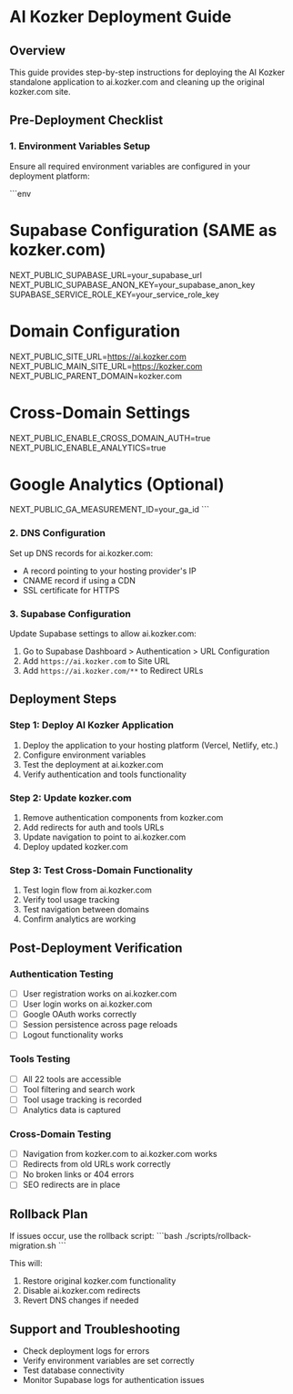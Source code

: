 # AI Kozker Deployment Guide

## Overview
This guide provides step-by-step instructions for deploying the AI Kozker standalone application to ai.kozker.com and cleaning up the original kozker.com site.

## Pre-Deployment Checklist

### 1. Environment Variables Setup
Ensure all required environment variables are configured in your deployment platform:

\`\`\`env
# Supabase Configuration (SAME as kozker.com)
NEXT_PUBLIC_SUPABASE_URL=your_supabase_url
NEXT_PUBLIC_SUPABASE_ANON_KEY=your_supabase_anon_key
SUPABASE_SERVICE_ROLE_KEY=your_service_role_key

# Domain Configuration
NEXT_PUBLIC_SITE_URL=https://ai.kozker.com
NEXT_PUBLIC_MAIN_SITE_URL=https://kozker.com
NEXT_PUBLIC_PARENT_DOMAIN=kozker.com

# Cross-Domain Settings
NEXT_PUBLIC_ENABLE_CROSS_DOMAIN_AUTH=true
NEXT_PUBLIC_ENABLE_ANALYTICS=true

# Google Analytics (Optional)
NEXT_PUBLIC_GA_MEASUREMENT_ID=your_ga_id
\`\`\`

### 2. DNS Configuration
Set up DNS records for ai.kozker.com:
- A record pointing to your hosting provider's IP
- CNAME record if using a CDN
- SSL certificate for HTTPS

### 3. Supabase Configuration
Update Supabase settings to allow ai.kozker.com:
1. Go to Supabase Dashboard > Authentication > URL Configuration
2. Add `https://ai.kozker.com` to Site URL
3. Add `https://ai.kozker.com/**` to Redirect URLs

## Deployment Steps

### Step 1: Deploy AI Kozker Application
1. Deploy the application to your hosting platform (Vercel, Netlify, etc.)
2. Configure environment variables
3. Test the deployment at ai.kozker.com
4. Verify authentication and tools functionality

### Step 2: Update kozker.com
1. Remove authentication components from kozker.com
2. Add redirects for auth and tools URLs
3. Update navigation to point to ai.kozker.com
4. Deploy updated kozker.com

### Step 3: Test Cross-Domain Functionality
1. Test login flow from ai.kozker.com
2. Verify tool usage tracking
3. Test navigation between domains
4. Confirm analytics are working

## Post-Deployment Verification

### Authentication Testing
- [ ] User registration works on ai.kozker.com
- [ ] User login works on ai.kozker.com
- [ ] Google OAuth works correctly
- [ ] Session persistence across page reloads
- [ ] Logout functionality works

### Tools Testing
- [ ] All 22 tools are accessible
- [ ] Tool filtering and search work
- [ ] Tool usage tracking is recorded
- [ ] Analytics data is captured

### Cross-Domain Testing
- [ ] Navigation from kozker.com to ai.kozker.com works
- [ ] Redirects from old URLs work correctly
- [ ] No broken links or 404 errors
- [ ] SEO redirects are in place

## Rollback Plan
If issues occur, use the rollback script:
\`\`\`bash
./scripts/rollback-migration.sh
\`\`\`

This will:
1. Restore original kozker.com functionality
2. Disable ai.kozker.com redirects
3. Revert DNS changes if needed

## Support and Troubleshooting
- Check deployment logs for errors
- Verify environment variables are set correctly
- Test database connectivity
- Monitor Supabase logs for authentication issues
